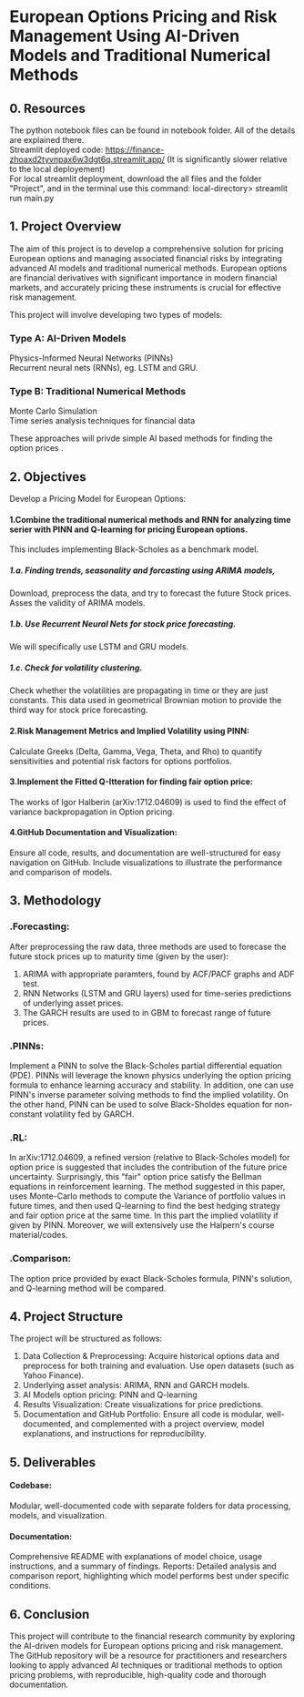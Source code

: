 # European Options Pricing and Risk Management Using AI-Driven Models and Traditional Numerical Methods

## 0. Resources

The python notebook files can be found in notebook folder. All of the details are explained there.<br/>
Streamlit deployed code: https://finance-zhoaxd2tyvnpax6w3dgt6q.streamlit.app/  (It is significantly slower relative to the local deployement) <br />
For local streamlit deployment, download the all files and the folder "Project", and in the terminal use this command:  local-directory> streamlit run main.py  <br />

## 1. Project Overview

The aim of this project is to develop a comprehensive solution for pricing European options and managing associated financial risks by integrating advanced AI models and traditional numerical methods. European options are financial derivatives with significant importance in modern financial markets, and accurately pricing these instruments is crucial for effective risk management.

This project will involve developing two types of models:

### Type A: AI-Driven Models <br />
  Physics-Informed Neural Networks (PINNs) <br />
  Recurrent neural nets (RNNs), eg. LSTM and GRU. <br />

### Type B: Traditional Numerical Methods <br />
  Monte Carlo Simulation<br />
  Time series analysis techniques for financial data<br />
  
These approaches will privde simple AI based methods for finding the option prices .

## 2. Objectives

Develop a Pricing Model for European Options: 

#### 1.Combine the traditional numerical methods and RNN for analyzing time serier with PINN and Q-learning for pricing European options. 
This includes implementing Black-Scholes as a benchmark model. <br />
##### 1.a. Finding trends, seasonality and forcasting using ARIMA models,
Download, preprocess the data, and try to forecast the future Stock prices. Asses the validity of ARIMA models. <br />
##### 1.b. Use Recurrent Neural Nets for stock price forecasting.
We will specifically use LSTM and GRU models.
##### 1.c. Check for volatility clustering.
Check whether the volatilities are propagating in time or they are just constants. This data used in geometrical Brownian motion to provide the third way for stock price forecasting. <br />
#### 2.Risk Management Metrics and Implied Volatility using PINN: 
Calculate Greeks (Delta, Gamma, Vega, Theta, and Rho) to quantify sensitivities and potential risk factors for options portfolios. <br />
#### 3.Implement the Fitted Q-Itteration for finding fair option price: 
The works of Igor Halberin (arXiv:1712.04609) is used to find the effect of variance backpropagation in Option pricing. <br/>
#### 4.GitHub Documentation and Visualization: <br />
Ensure all code, results, and documentation are well-structured for easy navigation on GitHub. Include visualizations to illustrate the performance and comparison of models.

## 3. Methodology

### .Forecasting:
After preprocessing the raw data, three methods are used to forecase the future stock prices up to maturity time (given by the user):
1. ARIMA with appropriate paramters, found by ACF/PACF graphs and ADF test.
2. RNN Networks (LSTM and GRU layers) used for time-series predictions of underlying asset prices.
3. The GARCH results are used to in GBM to forecast range of future prices.

### .PINNs: 
Implement a PINN to solve the Black-Scholes partial differential equation (PDE). PINNs will leverage the known physics underlying the option pricing formula to enhance learning accuracy and stability. In addition, one can use PINN's inverse parameter solving methods to find the implied volatility. On the other hand, PINN can be used to solve Black-Sholdes equation for non-constant volatility fed by GARCH. <br />

### .RL:
In arXiv:1712.04609, a refined version (relative to Black-Scholes model) for option price is suggested that includes the contribution of the future price uncertainty. Surprisingly, this "fair" option price satisfy the Bellman equations in reinforcement learning. The method suggested in this paper, uses Monte-Carlo methods to compute the Variance of portfolio values in future times, and then used Q-learning to find the best hedging strategy and fair option price at the same time. In this part the implied volatility if given by PINN. Moreover, we will extensively use the Halpern's course material/codes.

### .Comparison:
The option price provided by exact Black-Scholes formula, PINN's solution, and Q-learning method will be compared.

## 4. Project Structure

The project will be structured as follows:

1. Data Collection & Preprocessing: Acquire historical options data and preprocess for both training and evaluation. Use open datasets (such as Yahoo Finance).
2. Underlying asset analysis: ARIMA, RNN and GARCH models.
3. AI Models option pricing: PINN and Q-learning
4. Results Visualization: Create visualizations for price predictions.
5. Documentation and GitHub Portfolio: Ensure all code is modular, well-documented, and complemented with a project overview, model explanations, and instructions for reproducibility.



## 5. Deliverables

#### Codebase: 
Modular, well-documented code with separate folders for data processing, models, and visualization.
#### Documentation: 
Comprehensive README with explanations of model choice, usage instructions, and a summary of findings.
Reports: Detailed analysis and comparison report, highlighting which model performs best under specific conditions.

## 6. Conclusion

This project will contribute to the financial research community by exploring the AI-driven models for European options pricing and risk management. The GitHub repository will be a resource for practitioners and researchers looking to apply advanced AI techniques or traditional methods to option pricing problems, with reproducible, high-quality code and thorough documentation.
